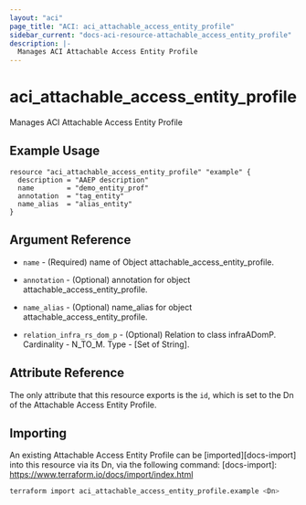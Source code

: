 ```yaml
---
layout: "aci"
page_title: "ACI: aci_attachable_access_entity_profile"
sidebar_current: "docs-aci-resource-attachable_access_entity_profile"
description: |-
  Manages ACI Attachable Access Entity Profile
---
```


# aci_attachable_access_entity_profile #

Manages ACI Attachable Access Entity Profile

## Example Usage ##

```hcl
resource "aci_attachable_access_entity_profile" "example" {
  description = "AAEP description"
  name        = "demo_entity_prof"
  annotation  = "tag_entity"
  name_alias  = "alias_entity"
}
```

## Argument Reference ##

* `name` - (Required) name of Object attachable_access_entity_profile.
* `annotation` - (Optional) annotation for object attachable_access_entity_profile.
* `name_alias` - (Optional) name_alias for object attachable_access_entity_profile.

* `relation_infra_rs_dom_p` - (Optional) Relation to class infraADomP. Cardinality - N_TO_M. Type - [Set of String].

## Attribute Reference ##

The only attribute that this resource exports is the `id`, which is set to the
Dn of the Attachable Access Entity Profile.

## Importing ##

An existing Attachable Access Entity Profile can be [imported][docs-import] into this resource via its Dn, via the following command:
[docs-import]: <https://www.terraform.io/docs/import/index.html>

```bash
terraform import aci_attachable_access_entity_profile.example <Dn>
```
